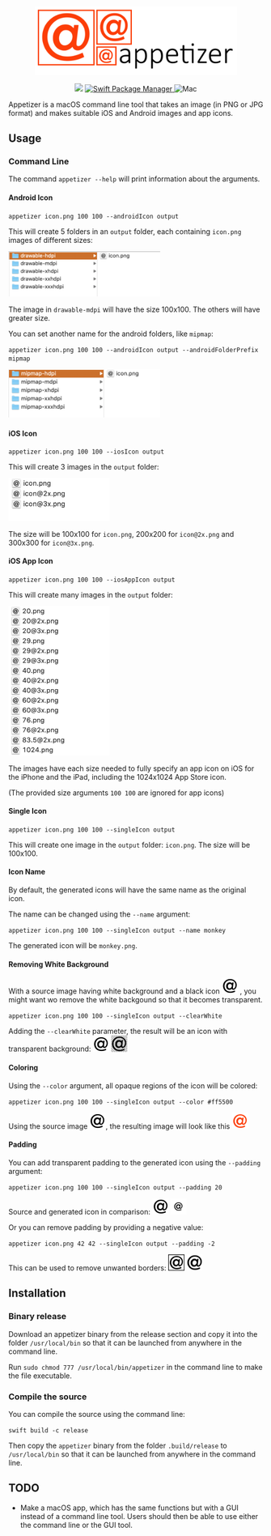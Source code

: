 <p align="center">
    <img src="Images/logo.png" width="400" alt="Appetizer"/>
</p>

<p align="center">
    <img src="https://img.shields.io/badge/Swift-5-orange.svg"/>
    <a href="https://swift.org/package-manager">
        <img src="https://img.shields.io/badge/spm-compatible-brightgreen.svg?style=flat" alt="Swift Package Manager" />
    </a>
    <img src="https://img.shields.io/badge/platforms-mac-brightgreen.svg?style=flat" alt="Mac" />
</p>

Appetizer is a macOS command line tool that takes an image (in PNG or JPG format) and makes suitable iOS and Android images and app icons.

## Usage

### Command Line

The command `appetizer --help` will print information about the arguments.

#### Android Icon

`appetizer icon.png 100 100 --androidIcon output`

This will create 5 folders in an `output` folder, each containing `icon.png` images of different sizes:

<img src="Images/s_android_drawable.png" width="300" alt="Android drawable"/>

The image in `drawable-mdpi` will have the size 100x100. The others will have greater size.

You can set another name for the android folders, like `mipmap`:

`appetizer icon.png 100 100 --androidIcon output --androidFolderPrefix mipmap`

<img src="Images/s_android_mipmap.png" width="300" alt="Android mipmap"/>

#### iOS Icon

`appetizer icon.png 100 100 --iosIcon output`

This will create 3 images in the `output` folder:

<img src="Images/s_ios.png" width="200" alt="iOS icon"/>

The size will be 100x100 for `icon.png`, 200x200 for `icon@2x.png` and 300x300 for `icon@3x.png`.

#### iOS App Icon

`appetizer icon.png 100 100 --iosAppIcon output`

This will create many images in the `output` folder:

<img src="Images/s_ios_app_icon_1.png" width="200" alt="iOS app icon"/>

The images have each size needed to fully specify an app icon on iOS for the iPhone and the iPad, including the 1024x1024 App Store icon.

(The provided size arguments `100 100` are ignored for app icons)

#### Single Icon

`appetizer icon.png 100 100 --singleIcon output`

This will create one image in the `output` folder: `icon.png`. The size will be 100x100.

#### Icon Name

By default, the generated icons will have the same name as the original icon.

The name can be changed using the `--name` argument:

`appetizer icon.png 100 100 --singleIcon output --name monkey`

The generated icon will be `monkey.png`.

#### Removing White Background

With a source image having white background and a black icon <img src="Images/icon.png" width="32"/>
, you might want wo remove the white backgound so that it becomes transparent.

`appetizer icon.png 100 100 --singleIcon output --clearWhite`

Adding the `--clearWhite` parameter, the result will be an icon with transparent background: <img src="Images/t.png" width="32"/> <img src="Images/s_transparent.png" width="32"/>

#### Coloring

Using the `--color` argument, all opaque regions of the icon will be colored:

`appetizer icon.png 100 100 --singleIcon output --color #ff5500`

Using the source image <img src="Images/t.png" width="32"/>, the resulting image will look like this <img src="Images/ff5500.png" width="32"/>

#### Padding

You can add transparent padding to the generated icon using the `--padding` argument:

`appetizer icon.png 100 100 --singleIcon output --padding 20`

Source and generated icon in comparison: <img src="Images/t.png" width="32"/> <img src="Images/padding_20.png" width="32"/>

Or you can remove padding by providing a negative value:

`appetizer icon.png 42 42 --singleIcon output --padding -2`

This can be used to remove unwanted borders: <img src="Images/s_with_border.png" width="32"/> <img src="Images/s_with_border_minus2.png" width="32"/>

## Installation

### Binary release

Download an appetizer binary from the release section and copy it into the folder `/usr/local/bin` so that it can be launched from anywhere in the command line.

Run `sudo chmod 777 /usr/local/bin/appetizer` in the command line to make the file executable.

### Compile the source

You can compile the source using the command line:

`swift build -c release`

Then copy the `appetizer` binary from the folder `.build/release` to `/usr/local/bin` so that it can be launched from anywhere in the command line.

## TODO

* Make a macOS app, which has the same functions but with a GUI instead of a command line tool. Users should then be able to use either the command line or the GUI tool.
